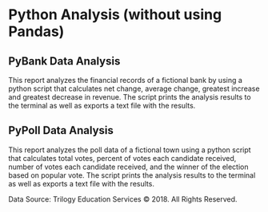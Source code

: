 # Python Analysis (without using Pandas)

## PyBank Data Analysis

This report analyzes the financial records of a fictional bank by using a python script that calculates net change, average change, greatest increase and greatest decrease in revenue. The script prints the analysis results to the terminal as well as exports a text file with the results. 
 
## PyPoll Data Analysis

This report analyzes the poll data of a fictional town using a python script that calculates total votes, percent of votes each candidate received, number of votes each candidate received, and the winner of the election based on popular vote. The script prints the analysis results to the terminal as well as exports a text file with the results.
 
Data Source: Trilogy Education Services © 2018. All Rights Reserved.